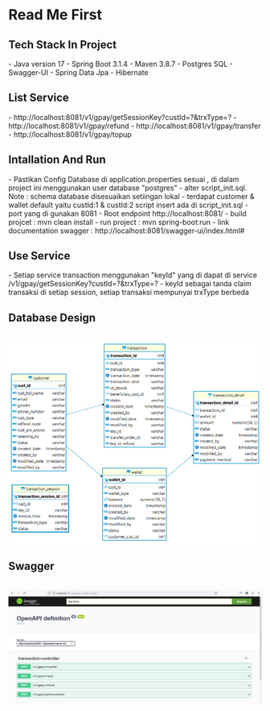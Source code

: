 # Read Me First
<h2>Tech Stack In Project</h2>
- Java version 17
- Spring Boot 3.1.4
- Maven 3.8.7
- Postgres SQL
- Swagger-UI
- Spring Data Jpa
- Hibernate

<h2>List Service</h2>
 - http://localhost:8081/v1/gpay/getSessionKey?custId=?&trxType=?
 - http://localhost:8081/v1/gpay/refund
 - http://localhost:8081/v1/gpay/transfer
 - http://localhost:8081/v1/gpay/topup

<h2>Intallation And Run</h2>
- Pastikan Config Database di application.properties sesuai , di dalam project ini menggunakan user database "postgres"
- alter script_init.sql. Note : schema database disesuaikan setiingan lokal
- terdapat customer & wallet default yaitu custId:1 & custId:2 script insert ada di script_init.sql
- port yang di gunakan 8081 
- Root endpoint http://localhost:8081/
- build projcet : mvn clean install
- run project : mvn spring-boot:run
- link documentation swagger : http://localhost:8081/swagger-ui/index.html#

<h2>Use Service</h2>
- Setiap service transaction menggunakan "keyId" yang di dapat di service /v1/gpay/getSessionKey?custId=?&trxType=?
- keyId sebagai tanda claim transaksi di setiap session, setiap transaksi mempunyai trxType berbeda

<h2>Database Design</h2>
<br/>

<img src="src/main/resources/docs/architecture_db.png" width="1060"/>

<br/>

<h2>Swagger</h2>
<br/>

<img src="src/main/resources/docs/img.png" width="1060"/>

<br/>
